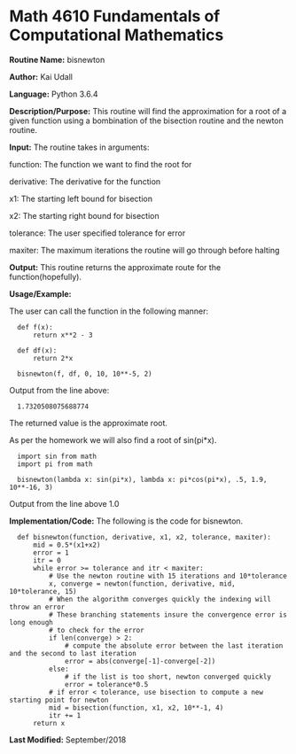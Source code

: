 # Math 4610 Fundamentals of Computational Mathematics

**Routine Name:**           bisnewton

**Author:** Kai Udall

**Language:** Python 3.6.4

**Description/Purpose:** This routine will find the approximation for a root of a given function using a bombination of the bisection routine and the newton routine.

**Input:** The routine takes in arguments:

function: The function we want to find the root for

derivative: The derivative for the function

x1: The starting left bound for bisection

x2: The starting right bound for bisection

tolerance: The user specified tolerance for error

maxiter: The maximum iterations the routine will go through before halting

**Output:** This routine returns the approximate route for the function(hopefully).

**Usage/Example:**

The user can call the function in the following manner:
      
      def f(x):
          return x**2 - 3
      
      def df(x):
          return 2*x
          
      bisnewton(f, df, 0, 10, 10**-5, 2)

Output from the line above:

      1.7320508075688774

The returned value is the approximate root.

As per the homework we will also find a root of sin(pi*x). 

      import sin from math
      import pi from math
      
      bisnewton(lambda x: sin(pi*x), lambda x: pi*cos(pi*x), .5, 1.9, 10**-16, 3)

Output from the line above
      1.0

**Implementation/Code:** The following is the code for bisnewton.
      
      def bisnewton(function, derivative, x1, x2, tolerance, maxiter):
          mid = 0.5*(x1+x2)
          error = 1
          itr = 0
          while error >= tolerance and itr < maxiter:
              # Use the newton routine with 15 iterations and 10*tolerance
              x, converge = newton(function, derivative, mid, 10*tolerance, 15)
              # When the algorithm converges quickly the indexing will throw an error
              # These branching statements insure the convergence error is long enough
              # to check for the error
              if len(converge) > 2:
                  # compute the absolute error between the last iteration and the second to last iteration
                  error = abs(converge[-1]-converge[-2])
              else:
                  # if the list is too short, newton converged quickly
                  error = tolerance*0.5
              # if error < tolerance, use bisection to compute a new starting point for newton
              mid = bisection(function, x1, x2, 10**-1, 4)
              itr += 1
          return x


      


**Last Modified:** September/2018
